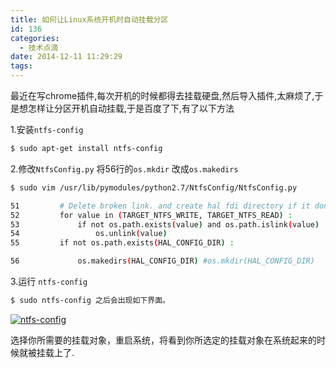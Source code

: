 ```yaml
---
title: 如何让Linux系统开机时自动挂载分区
id: 136
categories:
  - 技术点滴
date: 2014-12-11 11:29:29
tags:
---
```


最近在写chrome插件,每次开机的时候都得去挂载硬盘,然后导入插件,太麻烦了,于是想怎样让分区开机自动挂载,于是百度了下,有了以下方法

1.安装`ntfs-config`
``` bash
$ sudo apt-get install ntfs-config
```
<!--more-->
2.修改`NtfsConfig.py` 将56行的`os.mkdir` 改成`os.makedirs`
```bash
$ sudo vim /usr/lib/pymodules/python2.7/NtfsConfig/NtfsConfig.py
```

```bash
51         # Delete broken link. and create hal fdi directory if it don't exist
52         for value in (TARGET_NTFS_WRITE, TARGET_NTFS_READ) :
53             if not os.path.exists(value) and os.path.islink(value) :
54                 os.unlink(value)
55         if not os.path.exists(HAL_CONFIG_DIR) :

56             os.makedirs(HAL_CONFIG_DIR) #os.mkdir(HAL_CONFIG_DIR)
```

3.运行 `ntfs-config`
```bash
$ sudo ntfs-config 之后会出现如下界面。
```

[![ntfs-config ](https://old.itbugs.cn/wp-content/uploads/2014/12/QQ%E6%88%AA%E5%9B%BE20141211112539.png)](https://old.itbugs.cn/wp-content/uploads/2014/12/QQ%E6%88%AA%E5%9B%BE20141211112539.png)


选择你所需要的挂载对象，重启系统，将看到你所选定的挂载对象在系统起来的时候就被挂载上了.